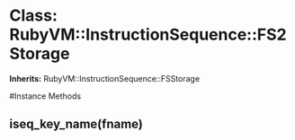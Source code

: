 # Class: RubyVM::InstructionSequence::FS2Storage
**Inherits:** RubyVM::InstructionSequence::FSStorage
    




#Instance Methods
## iseq_key_name(fname) [](#method-i-iseq_key_name)


